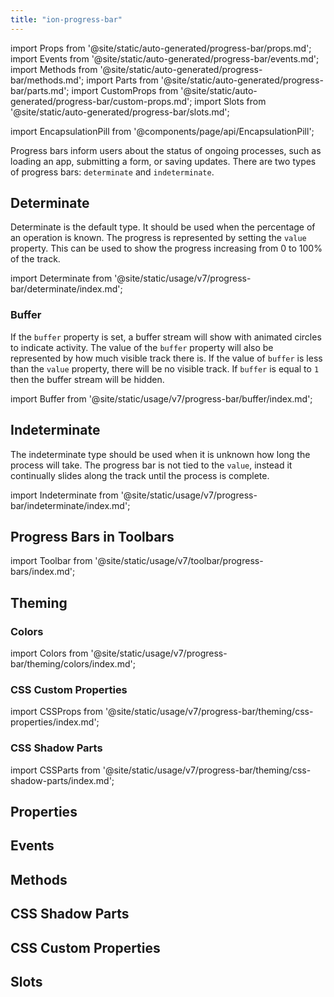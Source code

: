 ```yaml
---
title: "ion-progress-bar"
---
```

import Props from '@site/static/auto-generated/progress-bar/props.md';
import Events from '@site/static/auto-generated/progress-bar/events.md';
import Methods from '@site/static/auto-generated/progress-bar/methods.md';
import Parts from '@site/static/auto-generated/progress-bar/parts.md';
import CustomProps from '@site/static/auto-generated/progress-bar/custom-props.md';
import Slots from '@site/static/auto-generated/progress-bar/slots.md';

<head>
  <title>ion-progress-bar: Horizontal App Progress Bar for Loading Indicator</title>
  <meta name="description" content="ion-progress-bars are horizontal loading indicators that inform users about the status of ongoing app processes—such as submitting a form or saving updates." />
</head>

import EncapsulationPill from '@components/page/api/EncapsulationPill';

<EncapsulationPill type="shadow" />


Progress bars inform users about the status of ongoing processes, such as loading an app, submitting a form, or saving updates. There are two types of progress bars: `determinate` and `indeterminate`.

## Determinate

Determinate is the default type. It should be used when the percentage of an operation is known. The progress is represented by setting the `value` property. This can be used to show the progress increasing from 0 to 100% of the track.

import Determinate from '@site/static/usage/v7/progress-bar/determinate/index.md';

<Determinate />

### Buffer

If the `buffer` property is set, a buffer stream will show with animated circles to indicate activity. The value of the `buffer` property will also be represented by how much visible track there is. If the value of `buffer` is less than the `value` property, there will be no visible track. If `buffer` is equal to `1` then the buffer stream will be hidden.

import Buffer from '@site/static/usage/v7/progress-bar/buffer/index.md';

<Buffer />


## Indeterminate

The indeterminate type should be used when it is unknown how long the process will take. The progress bar is not tied to the `value`, instead it continually slides along the track until the process is complete.

import Indeterminate from '@site/static/usage/v7/progress-bar/indeterminate/index.md';

<Indeterminate />


## Progress Bars in Toolbars

<!-- Reuse the playground from the Toolbar directory -->
import Toolbar from '@site/static/usage/v7/toolbar/progress-bars/index.md';

<Toolbar />


## Theming

### Colors

import Colors from '@site/static/usage/v7/progress-bar/theming/colors/index.md';

<Colors />


### CSS Custom Properties

import CSSProps from '@site/static/usage/v7/progress-bar/theming/css-properties/index.md';

<CSSProps />


### CSS Shadow Parts

import CSSParts from '@site/static/usage/v7/progress-bar/theming/css-shadow-parts/index.md';

<CSSParts />


## Properties
<Props />

## Events
<Events />

## Methods
<Methods />

## CSS Shadow Parts
<Parts />

## CSS Custom Properties
<CustomProps />

## Slots
<Slots />
